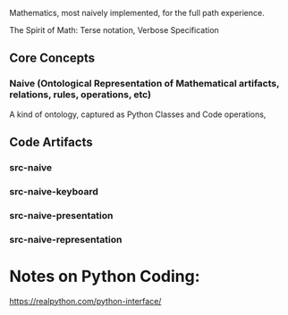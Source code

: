 Mathematics, most naively implemented, for the full path experience.

The Spirit of Math: Terse notation, Verbose Specification



## Core Concepts

### Naive (Ontological Representation of Mathematical artifacts, relations, rules, operations, etc)
A kind of ontology, captured as Python Classes and Code operations, 


## Code Artifacts


### src-naive


### src-naive-keyboard


### src-naive-presentation



### src-naive-representation




# Notes on Python Coding:

https://realpython.com/python-interface/

